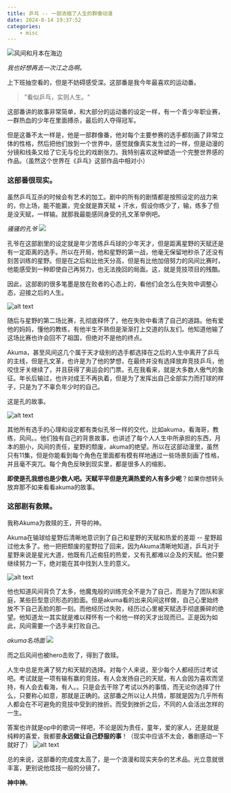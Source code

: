 ```yaml
---
title: 乒乓 -- 一部浓缩了人生的群像动漫
date: 2024-8-14 19:37:52
categories:
    - misc 
---
```


![风间和月本在海边](./ping-pong/image-10.png)

*我也好想再去一次江之岛啊。*

上下班抽空看的，但是不妨碍感受深。这部番是我今年最喜欢的运动番。

> "看似乒乓，实则人生。"

这部番讲的故事非常简单，和大部分的运动番的设定一样，有一个青少年职业赛，一群热血的少年在里面搏杀，最后的人夺得冠军。

但是这番不太一样是，他是一部群像番，他对每个主要参赛的选手都刻画了非常立体的性格，然后把他们放到一个世界中，感觉就像真实发生过的一样，但是动漫的分镜和线条又给了它无与伦比的戏剧张力。我特别喜欢这种塑造一个完整世界感的作品。（虽然这个世界在《乒乓》这部作品中相对小）

### **这部番很现实**。

虽然乒乓互杀的时候会有艺术的加工。剧中的所有的剧情都是按照设定的战力来的，你上场，能不能赢，完全就是靠天赋 + 汗水，假设你练少了，输，练多了但是没天赋，一样输。就那我最能感同身受的孔文革举例吧。

*骚骚的孔爷*
![](./ping-pong/image-11.png)

孔爷在这部剧里的设定就是年少苦练乒乓球的少年天才，但是距离星野的天赋还是有一定距离的选手。所以在开局，他和星野的第一战，他毫无保留地秒杀了还没有刻苦训练的星野。但是在之后和比他天分高，但是有比他加倍努力的风间比赛时，他能感受到一种即使自己再努力，也无法挽回的局面。这，就是竞技项目的残酷。

因此，这部剧的很多笔墨是放在败者的心态上的，看他们会怎么在失败中调整心态，迎接之后的人生。

![alt text](./ping-pong/image-12.png)

随后与星野的第二场比赛，孔彻底释怀了，他在失败中看清了自己的道路。他有爱他的妈妈，懂他的教练，有他半生不熟但是渐渐打上交道的队友们。他知道他输了这场比赛也许会回不了祖国，但绝对不是他的终点。

Akuma，甚至风间这几个属于天才级别的选手都选择在之后的人生中离开了乒乓的主线，但是孔文革，也许是为了他的梦想，在最终并没有选择放弃竞技乒乓，他咬住牙关继续了，并且获得了奥运会的门票。孔在我看来，就是大多数人傲气的象征。年长后输过，也许对成王不再执着，但是为了发挥出自己全部实力而打球的样子，只是为了不辜负年少时的自己。

这是孔的故事。


![alt text](./ping-pong/image-13.png)

其他所有选手的心理和设定都有类似孔爷一样的交代，比如akuma，看海哥，教练，风间。。他们独有自己的背景故事，也讲述了每个人人生中所承担的东西，月本的胆小，风间的责任，星野的颓废，akuma的绝望。所以在这部动漫里，虽然只有11集，但是你能看到每个角色在里面都有模有样地通过一些场景刻画了性格，并且毫不突兀。每个角色反映到现实里，都是很多人的缩影。

**即使是孔我想也是少数人吧。天赋平平但是充满热爱的人有多少呢**？如果你想转头放弃那不如来看看akuma的故事。

### **这部剧有救赎**。

我称Akuma为救赎的王，开导的神。

Akuma在输球给星野后清晰地意识到了自己和星野的天赋和热爱的差距 -- 星野超过他太多了。他一把把颓废的星野拉了回来，因为Akuma清晰地知道，乒乓对于星野来说是星光大道，他既有几近痴狂的热爱，又有孔都难以企及的天赋。他只要继续努力一下，绝对能在其中找到人生的意义。

![alt text](./ping-pong/image-15.png)

他也知道风间背负了太多，他魔鬼般的训练完全不是为了自己，而是为了团队和家庭，某些巨型意识形态的脸面。但是akuma看的出来风间这样做，自己心里始终放不下自己丢脸的那一刻。而他经历过失败，经历过心里被天赋选手彻底撕碎的绝望。他知道龙一其实就是难以释怀有一个和他一样的天才出现而已。正是因为如此，风间需要一个选手来打败自己。

*akuma名场面*
![](./ping-pong/image-14.png)

而之后风间也被hero击败了，得到了救赎。

人生中总是充满了努力和天赋的选择。对每个人来说，至少每个人都经历过考试吧。考试就是一项有输有赢的竞技。有人会发扬自己的天赋，有人会因为喜欢而坚持，有人会去看海，有人。。只是会去干除了考试以外的事情，而无论你选择了什么，只要称心如意，那就是正确的。这部番之所以让人共情，那就是因为几乎所有人都会在不可避免的竞技中受到的挫折。而受到挫折之后，不同的人会活出怎样的一生。

答案也许就是op中的歌词一样吧，不论是因为责任，童年，爱的家人，还是就是纯粹的喜爱，我都要**永远做让自己舒服的事**！（现实中应该不太会，番剧感动一下就好了）
![alt text](./ping-pong/image-16.png)

总的来说，这部番的完成度太高了，是一个浪漫和现实夹杂的艺术品。光立意就很丰富，更别说他炫技一般的分镜了。

**神中神**。